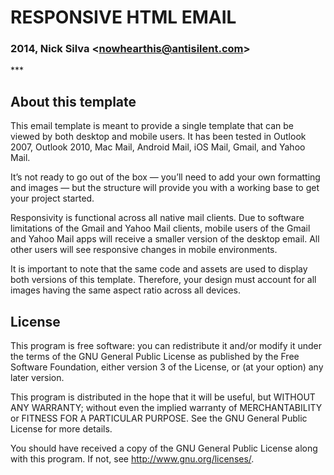 # RESPONSIVE HTML EMAIL

### 2014, Nick Silva \<nowhearthis@antisilent.com\>

\*\*\*

## About this template

This email template is meant to provide a single template that can be
viewed by both desktop and mobile users. It has been tested in Outlook
2007, Outlook 2010, Mac Mail, Android Mail, iOS Mail, Gmail, and Yahoo
Mail.

It’s not ready to go out of the box — you’ll need to add your own
formatting and images — but the structure will provide you with a
working base to get your project started.

Responsivity is functional across all native mail clients. Due to
software limitations of the Gmail and Yahoo Mail clients, mobile users
of the Gmail and Yahoo Mail apps will receive a smaller version of the
desktop email. All other users will see responsive changes in mobile
environments.

It is important to note that the same code and assets are used to
display both versions of this template. Therefore, your design must
account for all images having the same aspect ratio across all devices.

## License

This program is free software: you can redistribute it and/or modify it
under the terms of the GNU General Public License as published by the
Free Software Foundation, either version 3 of the License, or (at your
option) any later version.

This program is distributed in the hope that it will be useful, but
WITHOUT ANY WARRANTY; without even the implied warranty of
MERCHANTABILITY or FITNESS FOR A PARTICULAR PURPOSE. See the GNU General
Public License for more details.

You should have received a copy of the GNU General Public License along
with this program. If not, see <http://www.gnu.org/licenses/>.

